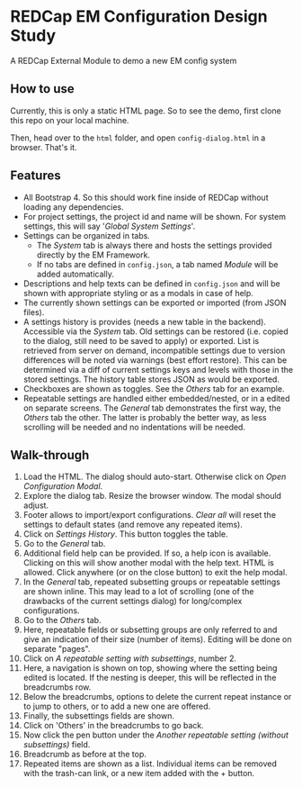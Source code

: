 # REDCap EM Configuration Design Study

A REDCap External Module to demo a new EM config system

## How to use

Currently, this is only a static HTML page. So to see the demo, first clone this repo on your local machine.

Then, head over to the `html` folder, and open `config-dialog.html` in a browser. That's it.

## Features

- All Bootstrap 4. So this should work fine inside of REDCap without loading any dependencies.
- For project settings, the project id and name will be shown. For system settings, this will say '_Global System Settings_'.
- Settings can be organized in tabs.
  - The _System_ tab is always there and hosts the settings provided directly by the EM Framework.
  - If no tabs are defined in `config.json`, a tab named _Module_ will be added automatically.
- Descriptions and help texts can be defined in `config.json` and will be shown with appropriate styling or as a modals in case of help.
- The currently shown settings can be exported or imported (from JSON files).
- A settings history is provides (needs a new table in the backend). Accessible via the _System_ tab. Old settings can be restored (i.e. copied to the dialog, still need to be saved to apply) or exported. List is retrieved from server on demand, incompatible settings due to version differences will be noted via warnings (best effort restore). This can be determined via a diff of current settings keys and levels with those in the stored settings. The history table stores JSON as would be exported.
- Checkboxes are shown as toggles. See the _Others_ tab for an example.
- Repeatable settings are handled either embedded/nested, or in a edited on separate screens. The _General_ tab demonstrates the first way, the _Others_ tab the other. The latter is probably the better way, as less scrolling will be needed and no indentations will be needed.

## Walk-through

1. Load the HTML. The dialog should auto-start. Otherwise click on _Open Configuration Modal_.
1. Explore the dialog tab. Resize the browser window. The modal should adjust.
1. Footer allows to import/export configurations. _Clear all_ will reset the settings to default states (and remove any repeated items).
1. Click on _Settings History_. This button toggles the table.
1. Go to the _General_ tab.
1. Additional field help can be provided. If so, a help icon is available. Clicking on this will show another modal with the help text. HTML is allowed. Click anywhere (or on the close button) to exit the help modal.
1. In the _General_ tab, repeated subsetting groups or repeatable settings are shown inline. This may lead to a lot of scrolling (one of the drawbacks of the current settings dialog) for long/complex configurations.
1. Go to the _Others_ tab.
1. Here, repeatable fields or subsetting groups are only referred to and give an indication of their size (number of items). Editing will be done on separate "pages".
1. Click on _A repeatable setting with subsettings_, number 2.
1. Here, a navigation is shown on top, showing where the setting being edited is located. If the nesting is deeper, this will be reflected in the breadcrumbs row.
1. Below the breadcrumbs, options to delete the current repeat instance or to jump to others, or to add a new one are offered.
1. Finally, the subsettings fields are shown.
1. Click on 'Others' in the breadcrumbs to go back.
1. Now click the pen button under the _Another repeatable setting (without subsettings)_ field.
1. Breadcrumb as before at the top.
1. Repeated items are shown as a list. Individual items can be removed with the trash-can link, or a new item added with the + button.
